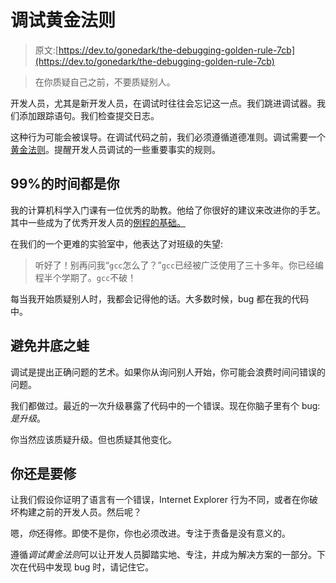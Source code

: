 # 调试黄金法则

> 原文:[https://dev.to/gonedark/the-debugging-golden-rule-7cb](https://dev.to/gonedark/the-debugging-golden-rule-7cb)

> 在你质疑自己之前，不要质疑别人。

开发人员，尤其是新开发人员，在调试时往往会忘记这一点。我们跳进调试器。我们添加跟踪语句。我们检查提交日志。

这种行为可能会被误导。在调试代码之前，我们必须遵循道德准则。调试需要一个[黄金法则](http://en.wikipedia.org/wiki/Golden_Rule)。提醒开发人员调试的一些重要事实的规则。

## [](#99-of-the-time-its-you)99%的时间都是你

我的计算机科学入门课有一位优秀的助教。他给了你很好的建议来改进你的手艺。其中一些成为了优秀开发人员的[例程的基础。](https://jason.pureconcepts.net/2009/12/good_developer_routines/)

在我们的一个更难的实验室中，他表达了对班级的失望:

> 听好了！别再问我“`gcc`怎么了？”`gcc`已经被广泛使用了三十多年。你已经编程半个学期了。`gcc`不破！

每当我开始质疑别人时，我都会记得他的话。大多数时候，bug 都在我的代码中。

## [](#avoid-tunnel-vision)避免井底之蛙

调试是提出正确问题的艺术。如果你从询问别人开始，你可能会浪费时间问错误的问题。

我们都做过。最近的一次升级暴露了代码中的一个错误。现在你脑子里有个 bug:*是升级*。

你当然应该质疑升级。但也质疑其他变化。

## [](#you-still-have-to-fix-it)你还是要修

让我们假设你证明了语言有一个错误，Internet Explorer 行为不同，或者在你破坏构建之前的开发人员。然后呢？

嗯，*你*还得修。即使不是你，你也必须改进。专注于责备是没有意义的。

遵循*调试黄金法则*可以让开发人员脚踏实地、专注，并成为解决方案的一部分。下次在代码中发现 bug 时，请记住它。